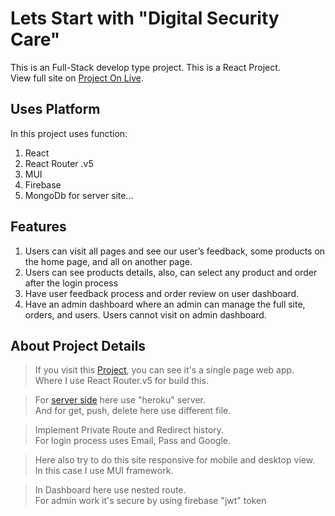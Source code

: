 # Lets Start with "Digital Security Care"

This is an Full-Stack develop type project. This is a React Project.\
View full site on [Project On Live](https://niche-products-9b2bf.web.app/).

## Uses Platform

In this project uses function:
1. React
2. React Router .v5
3. MUI
4. Firebase
5. MongoDb for server site...

## Features

1. Users can visit all pages and see our user’s feedback, some products on the home page, and all on another page.
2. Users can see products details, also, can select any product and order after the login process
3. Have user feedback process and order review on user dashboard.
4. Have an admin dashboard where an admin can manage the full site, orders, and users. Users cannot visit on admin dashboard.

## About Project Details

> If you visit this [Project](https://niche-products-9b2bf.web.app/), you can see it's a single page web app.\
  Where I use React Router.v5 for build this.

> For [server side](https://github.com/programming-hero-web-course-4/niche-website-server-side-Sumonbhuiya) here use "heroku" server.\
  And for get, push, delete here use different file.

> Implement Private Route and Redirect history.\
  For login process uses Email, Pass and Google.

> Here also try to do this site responsive for mobile and desktop view.\
  In this case I use MUI framework.

> In Dashboard here use nested route.\
  For admin work it's secure by using firebase "jwt" token
